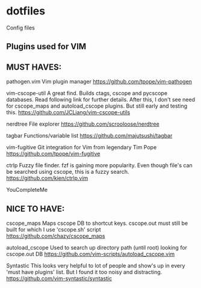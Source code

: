 dotfiles
========

Config files

Plugins used for VIM
---
MUST HAVES:
---
pathogen.vim
Vim plugin manager
https://github.com/tpope/vim-pathogen

vim-cscope-util
A great find. Builds ctags, cscope and pycscope databases. Read following link
for further details. After this, I don't see need for cscope_maps and
autoload_cscope plugins. But still early and testing this.
https://github.com/JCLiang/vim-cscope-utils

nerdtree
File explorer
https://github.com/scrooloose/nerdtree

tagbar
Functions/variable list
https://github.com/majutsushi/tagbar

vim-fugitive
Git integration for Vim from legendary Tim Pope
https://github.com/tpope/vim-fugitive

ctrlp
Fuzzy file finder. fzf is gaining more popularity. Even though file's can be
searched using cscope, this is a fuzzy search.
https://github.com/kien/ctrlp.vim

YouCompleteMe


NICE TO HAVE:
---
cscope_maps
Maps cscope DB to shortcut keys. cscope.out must still be built for which I use
'cscope.sh' script
https://github.com/chazy/cscope_maps

autoload_cscope
Used to search up directory path (until root) looking for cscope.out DB
https://github.com/vim-scripts/autoload_cscope.vim

Syntastic
This looks very helpful to lot of people and show's up in every 'must have
plugins' list. But I found it too noisy and distracting.
https://github.com/vim-syntastic/syntastic
